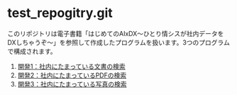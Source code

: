 # test_repogitry.git
このリポジトリは電子書籍「はじめてのAIxDX～ひとり情シスが社内データをDXしちゃうぞ～」を参照して作成したプログラムを扱います。3つのプログラムで構成されます。

1. [開発1：社内にたまっている文書の検索](./dev1/readme.md)
2. [開発2：社内にたまっているPDFの検索](./dev2/readme.md)
3. [開発3：社内にたまっている写真の検索](./dev3/readme.md)

<!--
# 参考文献
- 電子書籍「はじめてのAIxDX～ひとり情シスが社内データをDXしちゃうぞ～」 
  - https://www.amazon.co.jp/dp/B01MZ6CS1M
-->
